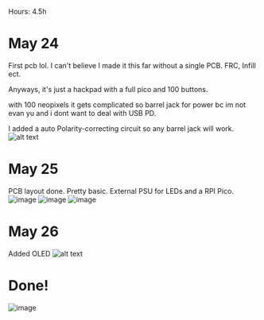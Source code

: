 Hours: 4.5h

# May 24
First pcb lol. I can't believe I made it this far without a single PCB. FRC, Infill ect.

Anyways, it's just a hackpad with a full pico and 100 buttons.

with 100 neopixels it gets complicated so barrel jack for power bc im not evan yu and i dont want to deal with USB PD.

I added a auto Polarity-correcting circuit so any barrel jack will work. 
![alt text](https://hc-cdn.hel1.your-objectstorage.com/s/v3/35eff8242303862a8dacaaccf697516494d585bd_image.png)

# May 25
PCB layout done. Pretty basic. External PSU for LEDs and a RPI Pico.
![image](https://hc-cdn.hel1.your-objectstorage.com/s/v3/a2ed4ef7f9a3336e458fe98eca30f1b73df67275_image.png)
![image](https://hc-cdn.hel1.your-objectstorage.com/s/v3/443fdc9e7a4ebe7caad706908a63d7e16d88de18_image.png)
![image](https://hc-cdn.hel1.your-objectstorage.com/s/v3/a711949c3b1df5dc13174b34366068becfe86ff9_image.png)

# May 26

Added OLED
![alt text](https://hc-cdn.hel1.your-objectstorage.com/s/v3/6ff17add149822d4b34d2210294001c4e105f380_image.png)

# Done!
![image](https://hc-cdn.hel1.your-objectstorage.com/s/v3/ef266a287a58cd07a0612462b57fb480a293adc5_image.png)